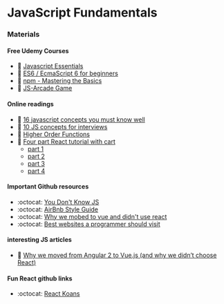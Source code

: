 # JavaScript Fundamentals



### Materials
#### Free Udemy Courses  
* :movie_camera: [Javascript Essentials][Javascript-Essentials]
* :movie_camera: [ES6 / EcmaScript 6 for beginners][es6-for-beginners]
* :movie_camera: [npm - Mastering the Basics][npm-basics]
* :movie_camera: [JS-Arcade Game][JS-Arcade]

#### Online readings
* :book: [16 javascript concepts you must know well][16-javascript-concepts-you-must-know-well]
* :book: [10 JS concepts for interviews][10-JS-Concepts-for-interviews]
* :book: [Higher Order Functions][higher-order]
* :book: [Four part React tutorial with cart][learn-react]
  * [part 1][part-1]
  * [part 2][part-2]
  * [part 3][part-3]
  * [part 4][part-4]


#### Important Github resources
* :octocat: [You Don't Know JS][You-Dont-Know-JS]
* :octocat: [AirBnb Style Guide][Airbnb-Style-guide]
* :octocat: [Why we mobed to vue and didn't use react][react]
* :octocat: [Best websites a programmer should visit][best-websites-a-programmer-should-visit]


#### interesting JS articles
* :book: [Why we moved from Angular 2 to Vue.js (and why we didn’t choose React)][moved-from-ang2]

#### Fun React github links
* :octocat: [React Koans][React-Koans]
<!--
* :book: [Closures and Scope][closures] (10 min)
* :book: [`this` and that][this-and-that] (10 min)
* :book: [ES6 Arrow Functions][fat-arrows] (15 min) -->

[Javascript-Essentials]: https://www.udemy.com/javascript-essentials/
[es6-for-beginners]: https://www.udemy.com/es6-ecmascript-6-for-beginners/
[npm-basics]: https://www.udemy.com/npm-mastering-the-basics/
[JS-Arcade]: https://www.udemy.com/code-your-first-game/
[16-javascript-concepts-you-must-know-well]: http://javascriptissexy.com/16-javascript-concepts-you-must-know-well/
[10-JS-Concepts-for-interviews]: https://codeburst.io/10-javascript-concepts-you-need-to-know-for-interviews-136df65ecce
[You-Dont-Know-JS]: https://github.com/getify/You-Dont-Know-JS
[higher-order]: https://medium.freecodecamp.org/higher-order-functions-in-javascript-d9101f9cf528
[Airbnb-Style-guide]: https://github.com/airbnb/javascript
[react]: https://github.com/facebook/react
[moved-from-ang2]: https://medium.com/reverdev/why-we-moved-from-angular-2-to-vue-js-and-why-we-didnt-choose-react-ef807d9f4163
[best-websites-a-programmer-should-visit]: https://github.com/sdmg15/Best-websites-a-programmer-should-visit
[React-Koans]: https://github.com/arkency/reactjs_koans
[learn-react]: https://www.codementor.io/learn-reactjs
[part-1]: https://scotch.io/tutorials/learning-react-getting-started-and-concepts
[part-2]: https://scotch.io/tutorials/build-a-real-time-twitter-stream-with-node-and-react-js
[part-3]: https://scotch.io/tutorials/getting-to-know-flux-the-react-js-architecture
[part-4]: https://scotch.io/tutorials/creating-a-simple-shopping-cart-with-react-js-and-flux

